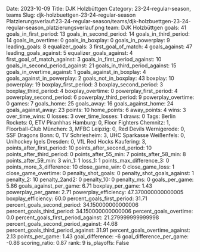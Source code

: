 Date: 2023-10-09
Title: DJK Holzbüttgen
Category: 23-24-regular-season, teams
Slug: djk-holzbuettgen-23-24-regular-season
Platzierungsverlauf:23-24-regular-season/teams/djk-holzbuettgen-23-24-regular-season_platzierungsverlauf.png
team: DJK Holzbüttgen
goals: 41
goals_in_first_period: 13
goals_in_second_period: 14
goals_in_third_period: 14
goals_in_overtime: 0
goals_in_boxplay: 0
goals_in_powerplay: 9
leading_goals: 8
equalizer_goals: 3
first_goal_of_match: 4
goals_against: 47
leading_goals_against: 5
equalizer_goals_against: 4
first_goal_of_match_against: 3
goals_in_first_period_against: 10
goals_in_second_period_against: 21
goals_in_third_period_against: 15
goals_in_overtime_against: 1
goals_against_in_boxplay: 4
goals_against_in_powerplay: 2
goals_not_in_boxplay: 43
boxplay: 10
powerplay: 19
boxplay_first_period: 3
boxplay_second_period: 3
boxplay_third_period: 4
boxplay_overtime: 0
powerplay_first_period: 4
powerplay_second_period: 6
powerplay_third_period: 9
powerplay_overtime: 0
games: 7
goals_home: 25
goals_away: 16
goals_against_home: 24
goals_against_away: 23
points: 10
home_points: 6
away_points: 4
wins: 3
over_time_wins: 0
losses: 3
over_time_losses: 1
draws: 0
Tags:  Berlin Rockets: 0,  ETV Piranhhas Hamburg: 0,  Floor Fighters Chemnitz: 1,  Floorball-Club München: 3,  MFBC Leipzig: 0,  Red Devils Wernigerode: 0,  SSF Dragons Bonn: 0,  TV Schriesheim: 3,  UHC Sparkasse Weißenfels: 0,  Unihockey Igels Dresden: 0,  VfL Red Hocks Kaufering: 3,
points_after_first_period: 10
points_after_second_period: 10
points_after_third_period: 0
points_after_55_min: 7
points_after_58_min: 8
points_after_59_min: 3
win_1: 1
loss_1: 1
points_max_difference_3: 0
points_more_3_difference: 10
close_game_win: 0
close_game_loss: 1
close_game_overtime: 0
penalty_shot_goals: 0
penalty_shot_goals_against: 1
penalty_2: 10
penalty_2and2: 0
penalty_10: 0
penalty_ms: 0
goals_per_game: 5.86
goals_against_per_game: 6.71
boxplay_per_game: 1.43
powerplay_per_game: 2.71
powerplay_efficiency: 47.370000000000005
boxplay_efficiency: 60.0
percent_goals_first_period: 31.71
percent_goals_second_period: 34.150000000000006
percent_goals_third_period: 34.150000000000006
percent_goals_overtime: 0.0
percent_goals_first_period_against: 21.279999999999998
percent_goals_second_period_against: 44.68
percent_goals_third_period_against: 31.91
percent_goals_overtime_against: 2.13
points_per_game: 1.43
goal_difference: -6
goal_difference_per_game: -0.86
scoring_ratio: 0.87
rank: 9
is_playoffs: False

